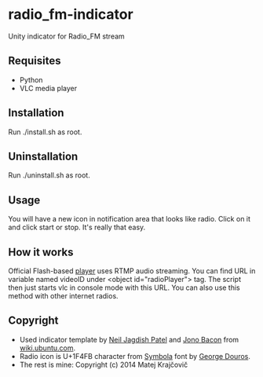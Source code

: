 # radio_fm-indicator

Unity indicator for Radio_FM stream

## Requisites
* Python
* VLC media player

## Installation
Run ./install.sh as root.

## Uninstallation
Run ./uninstall.sh as root.

## Usage
You will have a new icon in notification area that looks like radio. Click on it and click start or stop. It's really that easy.

## How it works
Official Flash-based [player](http://fm.rtvs.sk/player/) uses RTMP audio streaming. You can find URL in variable named videoID under &lt;object id="radioPlayer"&gt; tag. The script then just starts vlc in console mode with this URL. You can also use this method with other internet radios.

## Copyright
* Used indicator template by [Neil Jagdish Patel](mailto:neil.patel@canonical.com) and [Jono Bacon](mailto:jono@ubuntu.com) from [wiki.ubuntu.com](https://wiki.ubuntu.com/DesktopExperienceTeam/ApplicationIndicators#Python_version).
* Radio icon is U+1F4FB character from [Symbola](http://users.teilar.gr/~g1951d/) font by [George Douros](mailto:g1951d@teilar.gr).
* The rest is mine: Copyright (c) 2014 Matej Krajčovič
